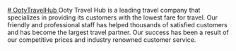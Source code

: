 <a href="https://ootytravelhub.com" target="_blank"> # OotyTravelHub </a>
Ooty Travel Hub is a leading travel company that specializes in providing its customers with the lowest fare for travel. Our friendly and professional staff has helped thousands of satisfied customers and has become the largest travel partner. Our success has been a result of our competitive prices and industry renowned customer service. 
